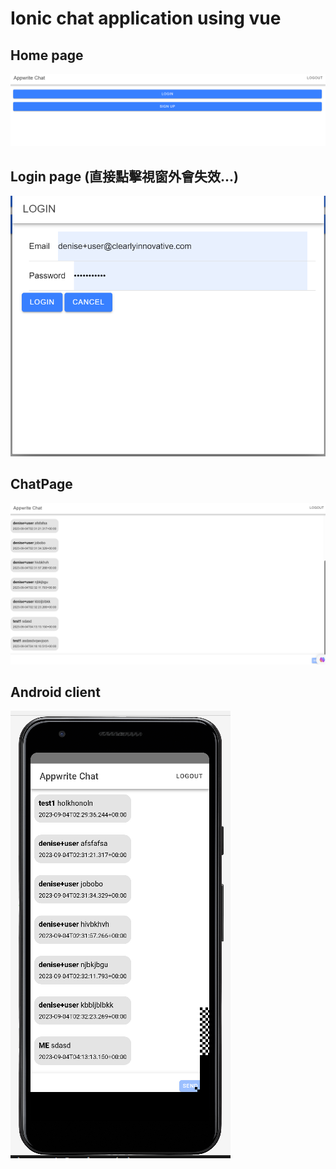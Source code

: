 ﻿# Ionic chat application using vue

## Home page
![picture 0](images/bb144c1cdb382da80eab123e9afd2406be9cd8820135fd1416f3f61db97d5618.png)  


## Login page (直接點擊視窗外會失效...)
![picture 1](images/659613b3957c5f4f52f7bae3aed213885c281989ec5ce3a5d1f2557f7d2e41fd.png)

## ChatPage
![picture 2](images/2fef9336404c127d2af77849f43c8e120760f7bfac9d52f12492e4a0b4cd5c26.png)  

## Android client
![picture 3](images/ee4c976c897b89072bfe2d4339e1ffbfe18897d3f7b7c9d1e875a7c02f0337a5.png)  


